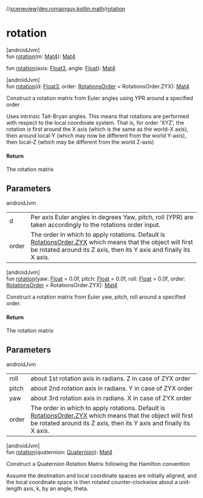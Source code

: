 //[sceneview](../../index.md)/[dev.romainguy.kotlin.math](index.md)/[rotation](rotation.md)

# rotation

[androidJvm]\
fun [rotation](rotation.md)(m: [Mat4](-mat4/index.md)): [Mat4](-mat4/index.md)

fun [rotation](rotation.md)(axis: [Float3](-float3/index.md), angle: [Float](https://kotlinlang.org/api/latest/jvm/stdlib/kotlin/-float/index.html)): [Mat4](-mat4/index.md)

[androidJvm]\
fun [rotation](rotation.md)(d: [Float3](-float3/index.md), order: [RotationsOrder](-rotations-order/index.md) = RotationsOrder.ZYX): [Mat4](-mat4/index.md)

Construct a rotation matrix from Euler angles using YPR around a specified order

Uses intrinsic Tait-Bryan angles. This means that rotations are performed with respect to the local coordinate system. That is, for order 'XYZ', the rotation is first around the X axis (which is the same as the world-X axis), then around local-Y (which may now be different from the world Y-axis), then local-Z (which may be different from the world Z-axis)

#### Return

The rotation matrix

## Parameters

androidJvm

| | |
|---|---|
| d | Per axis Euler angles in degrees Yaw, pitch, roll (YPR) are taken accordingly to the rotations order input. |
| order | The order in which to apply rotations. Default is [RotationsOrder.ZYX](-rotations-order/-z-y-x/index.md) which means that the object will first be rotated around its Z axis, then its Y axis and finally its X axis. |

[androidJvm]\
fun [rotation](rotation.md)(yaw: [Float](https://kotlinlang.org/api/latest/jvm/stdlib/kotlin/-float/index.html) = 0.0f, pitch: [Float](https://kotlinlang.org/api/latest/jvm/stdlib/kotlin/-float/index.html) = 0.0f, roll: [Float](https://kotlinlang.org/api/latest/jvm/stdlib/kotlin/-float/index.html) = 0.0f, order: [RotationsOrder](-rotations-order/index.md) = RotationsOrder.ZYX): [Mat4](-mat4/index.md)

Construct a rotation matrix from Euler yaw, pitch, roll around a specified order.

#### Return

The rotation matrix

## Parameters

androidJvm

| | |
|---|---|
| roll | about 1st rotation axis in radians. Z in case of ZYX order |
| pitch | about 2nd rotation axis in radians. Y in case of ZYX order |
| yaw | about 3rd rotation axis in radians. X in case of ZYX order |
| order | The order in which to apply rotations. Default is [RotationsOrder.ZYX](-rotations-order/-z-y-x/index.md) which means that the object will first be rotated around its Z axis, then its Y axis and finally its X axis. |

[androidJvm]\
fun [rotation](rotation.md)(quaternion: [Quaternion](-quaternion/index.md)): [Mat4](-mat4/index.md)

Construct a Quaternion Rotation Matrix following the Hamilton convention

Assume the destination and local coordinate spaces are initially aligned, and the local coordinate space is then rotated counter-clockwise about a unit-length axis, k, by an angle, theta.
